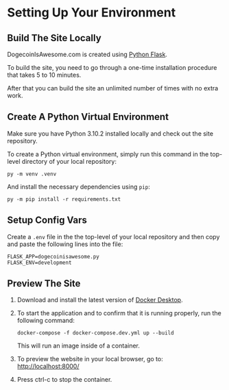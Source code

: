 # **Setting Up Your Environment**

## **Build The Site Locally**

DogecoinIsAwesome.com is created using [Python
Flask](https://flask.palletsprojects.com/en/1.1.x/).

To build the site, you
need to go through a one-time installation procedure that takes 5 to 10
minutes.

After that you can build the site an unlimited number of times with no
extra work.

## **Create A Python Virtual Environment**

Make sure you have Python 3.10.2 installed locally and check out the site repository.

To create a Python virtual environment, simply run this command in the top-level
directory of your local repository:

    py -m venv .venv

And install the necessary dependencies using `pip`:

    py -m pip install -r requirements.txt

## **Setup Config Vars**

Create a `.env` file in the the top-level of your local repository and then copy and
paste the following lines into the file:

    FLASK_APP=dogecoinisawesome.py
    FLASK_ENV=development

## **Preview The Site**

1.  Download and install the latest version of [Docker Desktop](https://docs.docker.com/get-docker/).

1.  To start the application and to confirm that it is running properly, run the following command:

        docker-compose -f docker-compose.dev.yml up --build

    This will run an image inside of a container.

1.  To preview the website in your local browser, go to: [http://localhost:8000/](http://localhost:8000/)

1.  Press ctrl-c to stop the container.
